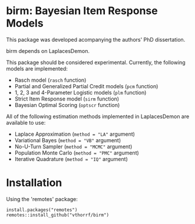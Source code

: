 birm: Bayesian Item Response Models
=============

This package was developed acompanying the authors' PhD dissertation.

birm depends on LaplacesDemon.

This package should be considered experimental. Currently, the following models are implemented:

* Rasch model (`rasch` function)
* Partial and Generalized Partial Credit models (`pcm` function)
* 1, 2, 3 and 4-Parameter Logistic models (`plm` function)
* Strict Item Response model (`sirm` function)
* Bayesian Optimal Scoring (`optscr` function)

All of the following estimation methods implemented in LaplacesDemon are available to use:

* Laplace Approximation (`method = "LA"` argument)
* Variational Bayes (`method = "VB"` argument)
* No-U-Turn Sampler (`method = "MCMC"` argument)
* Population Monte Carlo (`method = "PMC"` argument)
* Iterative Quadrature (`method = "IQ"` argument)

# Installation #

Using the 'remotes' package:

    install.packages("remotes")
    remotes::install_github("vthorrf/birm")
